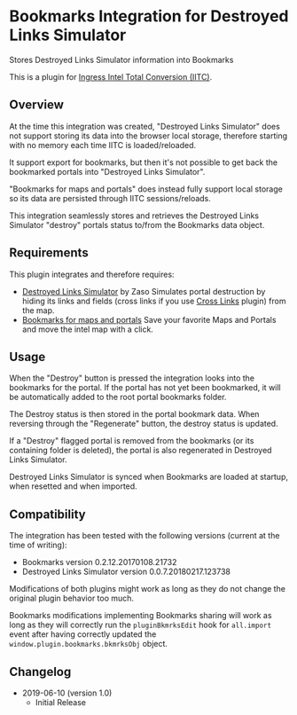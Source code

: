 # Bookmarks Integration for Destroyed Links Simulator

Stores Destroyed Links Simulator information into Bookmarks

This is a plugin for [Ingress Intel Total Conversion (IITC)](https://github.com/iitc-project/ingress-intel-total-conversion/).

## Overview

At the time this integration was created, "Destroyed Links Simulator" does not support storing its data into the browser local storage, therefore starting with no memory each time IITC is loaded/reloaded.

It support export for bookmarks, but then it's not possible to get back the bookmarked portals into "Destroyed Links Simulator".

"Bookmarks for maps and portals" does instead fully support local storage so its data are persisted through IITC sessions/reloads.

This integration seamlessly stores and retrieves the Destroyed Links Simulator "destroy" portals status to/from the Bookmarks data object.


## Requirements

This plugin integrates and therefore requires:
- [Destroyed Links Simulator](https://www.giacintogarcea.com/ingress/items/) by Zaso
Simulates portal destruction by hiding its links and fields (cross links if you use [Cross Links](https://iitc.me/desktop/) plugin) from the map.
- [Bookmarks for maps and portals](https://iitc.me/desktop/)
Save your favorite Maps and Portals and move the intel map with a click.

## Usage

When the "Destroy" button is pressed the integration looks into the bookmarks for the portal.
If the portal has not yet been bookmarked, it will be automatically added to the root portal bookmarks folder.

The Destroy status is then stored in the portal bookmark data.
When reversing through the "Regenerate" button, the destroy status is updated.

If a "Destroy" flagged portal is removed from the bookmarks (or its containing folder is deleted), the portal is also regenerated in Destroyed Links Simulator.

Destroyed Links Simulator is synced when Bookmarks are loaded at startup, when resetted and when imported.

## Compatibility

The integration has been tested with the following versions (current at the time of writing):
- Bookmarks version 0.2.12.20170108.21732
- Destroyed Links Simulator version 0.0.7.20180217.123738

Modifications of both plugins might work as long as they do not change the original plugin behavior too much.

Bookmarks modifications implementing Bookmarks sharing will work as long as they will correctly run the `pluginBkmrksEdit` hook for `all.import` event after having correctly updated the `window.plugin.bookmarks.bkmrksObj` object.

## Changelog

- 2019-06-10 (version 1.0)
  + Initial Release
